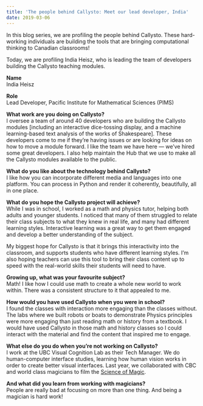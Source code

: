 ```yaml
---
title: 'The people behind Callysto: Meet our lead developer, India'
date: 2019-03-06
---
```

<p>In this blog series, we are profiling the people behind Callysto. These hard-working individuals are building the tools that are bringing computational thinking to Canadian classrooms!</p>



<p>Today, we are profiling India Heisz, who is leading the team of developers building the Callysto teaching modules.</p>


<!-- 
<div class="wp-block-image"><figure class="alignleft"><img decoding="async" src="India_web.jpg" alt="India_web" class="wp-image-2307"></figure></div> -->



<p><strong>Name</strong><br>India Heisz</p>



<p><strong>Role</strong><br>Lead Developer, Pacific Institute for Mathematical Sciences (PIMS)</p>



<p><strong>What work are you doing on Callysto?</strong><br>I oversee a team of around 40 developers who are building the Callysto modules [including an interactive dice-tossing display, and a machine learning-based text analysis of the works of Shakespeare]. These developers come to me if they’re having issues or are looking for ideas on how to move a module forward. I like the team we have here — we’ve hired some great developers. I also help maintain the Hub that we use to make all the Callysto modules available to the public.</p>



<p><strong>What do you like about the technology behind Callysto?<br></strong>I like how you can incorporate different media and languages into one platform. You can process in Python and render it coherently, beautifully, all in one place.</p>



<p><strong>What do you hope the Callysto project will achieve?</strong><br>While I was in school, I worked as a math and physics tutor, helping both adults and younger students. I noticed that many of them struggled to relate their class subjects to what they knew in real life, and many had different learning styles. Interactive learning was a great way to get them engaged and develop a better understanding of the subject.</p>



<p>My biggest hope for Callysto is that it brings this interactivity into the classroom, and supports students who have different learning styles. I’m also hoping teachers can use this tool to bring their class content up to speed with the real-world skills their students will need to have.</p>



<!-- <div class="wp-block-image alignnone wp-image-2306"><figure class="alignright"><img decoding="async" src="India-and-Ben_web.jpg" alt="India and Ben_web" class="wp-image-2306"><figcaption>India Heisz and Ben Klaff at a Telus World of Science event in Vancouver, BC.</figcaption></figure></div> -->



<p><strong>Growing up, what was your favourite subject?</strong><br>Math! I like how I could use math to create a whole new world to work within. There was a consistent structure to it that appealed to me.</p>



<p><strong>How would you have used Callysto when you were in school?</strong><br>I found the classes with interaction more engaging than the classes without. The labs where we built robots or boats to demonstrate Physics principles were more engaging than just reading math or history from a textbook. I would have used Callysto in those math and history classes so I could interact with the material and find the content that inspired me to engage.</p>



<p><strong>What else do you do when you’re not working on Callysto?</strong><br>I work at the UBC Visual Cognition Lab as their Tech Manager. We do human-computer interface studies, learning how human vision works in order to create better visual interfaces. Last year, we collaborated with CBC and world class magicians to film the <a href="https://www.cbc.ca/natureofthings/episodes/the-science-of-magic" target="_blank" rel="noopener noreferrer">Science of Magic</a>.</p>



<p><strong>And what did you learn from working with magicians?</strong><br>People are really bad at focusing on more than one thing. And being a magician is hard work!</p>